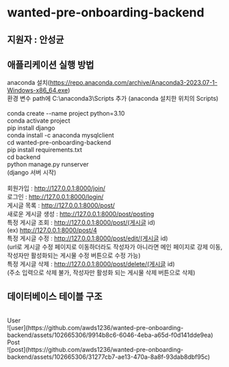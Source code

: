 # wanted-pre-onboarding-backend

## 지원자 : 안성균<br>

## 애플리케이션 실행 방법<br>
anaconda 설치(https://repo.anaconda.com/archive/Anaconda3-2023.07-1-Windows-x86_64.exe)<br>
환경 변수 path에 C:\anaconda3\Scripts 추가 (anaconda 설치한 위치의 Scripts)<br>
<br>
conda create --name project python=3.10<br>
conda activate project<br>
pip install django<br> 
conda install -c anaconda mysqlclient<br> 
cd wanted-pre-onboarding-backend<br>
pip install requirements.txt<br>
cd backend<br>
python manage.py runserver<br>
(django 서버 시작)<br>
<br>
회원가입 : http://127.0.0.1:8000/join/<br>
로그인 : http://127.0.0.1:8000/login/<br>
게시글 목록 : http://127.0.0.1:8000/post/<br>
새로운 게시글 생성 : http://127.0.0.1:8000/post/posting<br>
특정 게시글 조회 : http://127.0.0.1:8000/post/(게시글 id)<br> 
(ex) http://127.0.0.1:8000/post/4<br>
특정 게시글 수정 : http://127.0.0.1:8000/post/edit/(게시글 id)<br>
(url로 게시글 수정 페이지로 이동하더라도 작성자가 아니라면 메인 페이지로 강제 이동, 작성자만 활성화되는 게시물 수정 버튼으로 수정 가능)<br>
특정 게시글 삭제 : http://127.0.0.1:8000/post/delete/(게시글 id)<br>
(주소 입력으로 삭제 불가, 작성자만 활성화 되는 게시물 삭제 버튼으로 삭제)<br>

## 데이터베이스 테이블 구조<br>
<br>
User<br>
![user](https://github.com/awds1236/wanted-pre-onboarding-backend/assets/102665306/9914b8c6-6046-4eba-a65d-f0d141dde9ea)
<br>
Post<br>
![post](https://github.com/awds1236/wanted-pre-onboarding-backend/assets/102665306/31277cb7-ae13-470a-8a8f-93dab8dbf95c)
<br>
	

